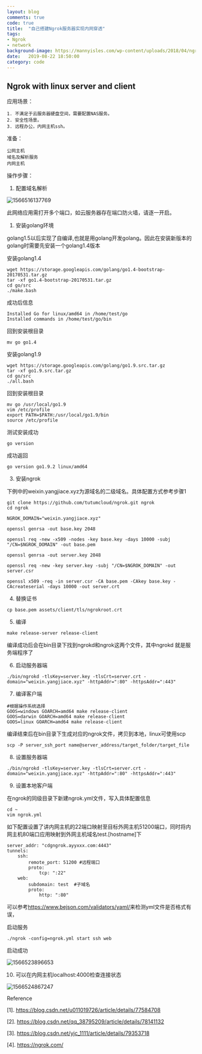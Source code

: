 ```yaml
---
layout: blog
comments: true
code: true
title:  "自己搭建Ngrok服务器实现内网穿透"
tags:
- Ngrok
- network
background-image: https://mannyisles.com/wp-content/uploads/2018/04/ngrok.png
date:   2019-08-22 18:50:00
category: code
---
```


## Ngrok with linux server and client

应用场景：

```
1. 不满足于云服务器硬盘空间，需要配置NAS服务。
2. 安全性场景。
3. 远程办公，内网主机ssh。
```

准备：

```
公网主机
域名及解析服务
内网主机
```

操作步骤：

1. 配置域名解析

![1566516137769](https://raw.githubusercontent.com/yizhao1998/yizhao1998.github.io/master/_posts/book/img/1566516137769.png)

此网络应用需打开多个端口，如云服务器存在端口防火墙，请逐一开启。

1. 安装golang环境

golang1.5以后实现了自编译,也就是用golang开发golang。因此在安装新版本的golang时需要先安装一个golang1.4版本

安装golang1.4

```
wget https://storage.googleapis.com/golang/go1.4-bootstrap-20170531.tar.gz
tar -xf go1.4-bootstrap-20170531.tar.gz
cd go/src
./make.bash
```

成功后信息

```
Installed Go for linux/amd64 in /home/test/go
Installed commands in /home/test/go/bin
```

回到安装根目录

```
mv go go1.4
```

安装golang1.9

```
wget https://storage.googleapis.com/golang/go1.9.src.tar.gz
tar -xf go1.9.src.tar.gz
cd go/src
./all.bash
```

回到安装根目录

```
mv go /usr/local/go1.9
vim /etc/profile
export PATH=$PATH:/usr/local/go1.9/bin
source /etc/profile
```

测试安装成功

```
go version
```

成功返回

```
go version go1.9.2 linux/amd64
```

3. 安装ngrok

下例中的weixin.yangjiace.xyz为源域名的二级域名。具体配置方式参考步骤1

```
git clone https://github.com/tutumcloud/ngrok.git ngrok
cd ngrok

NGROK_DOMAIN="weixin.yangjiace.xyz"

openssl genrsa -out base.key 2048

openssl req -new -x509 -nodes -key base.key -days 10000 -subj "/CN=$NGROK_DOMAIN" -out base.pem

openssl genrsa -out server.key 2048

openssl req -new -key server.key -subj "/CN=$NGROK_DOMAIN" -out server.csr

openssl x509 -req -in server.csr -CA base.pem -CAkey base.key -CAcreateserial -days 10000 -out server.crt
```

4. 替换证书

```
cp base.pem assets/client/tls/ngrokroot.crt
```

5. 编译

```
make release-server release-client
```

编译成功后会在bin目录下找到ngrokd和ngrok这两个文件，其中ngrokd 就是服务端程序了

6. 启动服务器端

```
./bin/ngrokd -tlsKey=server.key -tlsCrt=server.crt -domain="weixin.yangjiace.xyz" -httpAddr=":80" -httpsAddr=":443"
```

7. 编译客户端

```
#根据操作系统选择
GOOS=windows GOARCH=amd64 make release-client  
GOOS=darwin GOARCH=amd64 make release-client  
GOOS=linux GOARCH=amd64 make release-client  
```

编译结束后在bin目录下生成对应的ngrok文件，拷贝到本地，linux可使用scp

```
scp -P server_ssh_port name@server_address/target_folder/target_file
```

8. 设置服务器端

```
./bin/ngrokd -tlsKey=server.key -tlsCrt=server.crt -domain="weixin.yangjiace.xyz" -httpAddr=":80" -httpsAddr=":443"
```

9. 设置本地客户端

在ngrok的同级目录下新建ngrok.yml文件，写入具体配置信息

```
cd ~
vim ngrok.yml
```

如下配置设置了讲内网主机的22端口映射至目标外网主机51200端口，同时将内网主机80端口应用映射到外网主机域名test.[hostname]下

```
server_addr: "cdgngrok.ayyxxx.com:4443"
tunnels:
    ssh:
        remote_port: 51200 #远程端口
        proto:
            tcp: ":22"
    web:
        subdomain: test  #子域名
        proto:
            http: ":80"
```

可以参考<https://www.bejson.com/validators/yaml/>来检测yml文件是否格式有误，

启动服务

```
./ngrok -config=ngrok.yml start ssh web
```

启动成功

![1566523896653](https://raw.githubusercontent.com/yizhao1998/yizhao1998.github.io/master/_posts/book/img/1566523896653.png)

10. 可以在内网主机localhost:4000检查连接状态

![1566524867247](https://raw.githubusercontent.com/yizhao1998/yizhao1998.github.io/master/_posts/book/img/1566524867247.png)

Reference

[1]. <https://blog.csdn.net/u011019726/article/details/77584708>

[2]. <https://blog.csdn.net/qq_38795209/article/details/78141132>

[3]. <https://blog.csdn.net/yjc_1111/article/details/79353718>

[4]. <https://ngrok.com/>

